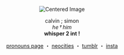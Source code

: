 <p align="center">
  <img src="https://i.ibb.co/8DZNnbmz/RENTRY-IMG-SIMON.jpg" alt="Centered Image">
</p>

<p align="center">
  calvin ; simon <br>
  <i>he † him</i> <br>
  <b>whisper 2 int !</b>
</p>

<p align="center">
  <a href="https://">pronouns page</a> ・ 
  <a href="https://">neocities</a> ・ 
  <a href="https://www.tumblr.com/blog/sdfghjkraytdshkjl">tumblr</a> ・ 
  <a href="https://www.instagram.com/radiohead_fan06482/">insta</a>
</p>
